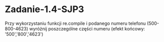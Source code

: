 # Zadanie-1.4-SJP3
 Przy  wykorzystaniu  funkcji  re.compile  i  podanego  numeru  telefonu  (500-800-4623) wyróżnij poszczególne części numeru (efekt końcowy: '500','800','4623')

